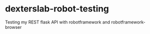 # dexterslab-robot-testing
Testing my REST flask API with robotframework and robotframework-browser
